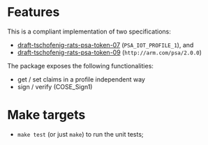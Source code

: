 # Features

This is a compliant implementation of two specifications:

* [draft-tschofenig-rats-psa-token-07](https://datatracker.ietf.org/doc/html/draft-tschofenig-rats-psa-token-07) (`PSA_IOT_PROFILE_1`), and 
* [draft-tschofenig-rats-psa-token-09](https://datatracker.ietf.org/doc/html/draft-tschofenig-rats-psa-token-09) (`http://arm.com/psa/2.0.0`)

The package exposes the following functionalities:

* get / set claims in a profile independent way
* sign / verify (COSE_Sign1)

# Make targets

* `make test` (or just `make`) to run the unit tests;